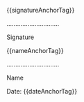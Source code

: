 {{signatureAnchorTag}}

..............................

Signature

{{nameAnchorTag}}

..............................

Name

Date: {{dateAnchorTag}}